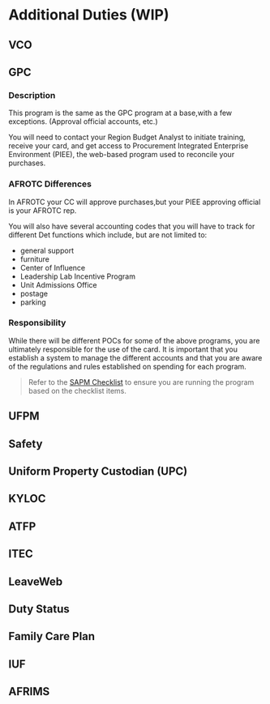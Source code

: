 # Additional Duties (WIP)

## VCO

## GPC
### Description 
This program is the same as the GPC program at a base,with a few exceptions. (Approval official accounts, etc.)

You will need to contact your Region Budget Analyst to initiate training, receive your card, and get access to Procurement Integrated Enterprise Environment (PIEE), the web-based program used to reconcile your purchases.

### AFROTC Differences
In AFROTC your CC will approve purchases,but your PIEE approving official is your AFROTC rep.

You will also have several accounting codes that you will have to track for different Det functions which include, but are not limited to:
- general support 
- furniture 
- Center of Influence 
- Leadership Lab Incentive Program
- Unit Admissions Office 
- postage 
- parking  

### Responsibility
While there will be different POCs for some of the above programs, you are ultimately responsible for the use of the card. It is important that you establish a system to manage the different accounts and that you are aware of the regulations and rules established on spending for each program.

>Refer to the [SAPM Checklist](https://airuniversity.sharepoint.com/:x:/r/teams/ROTC/Shared%20Documents/CCVE/SAP%20Checklist/Detachment%20SAP%20Checklist%20%20AY22-23.xlsx?d=wa18fbecb50c247cd80c25dd090720e1d&csf=1&web=1&e=3DG3aS) to ensure you are running the program based on the checklist items.

## UFPM

## Safety

## Uniform Property Custodian (UPC)

## KYLOC

## ATFP

## ITEC

## LeaveWeb

## Duty Status

## Family Care Plan

## IUF

## AFRIMS
